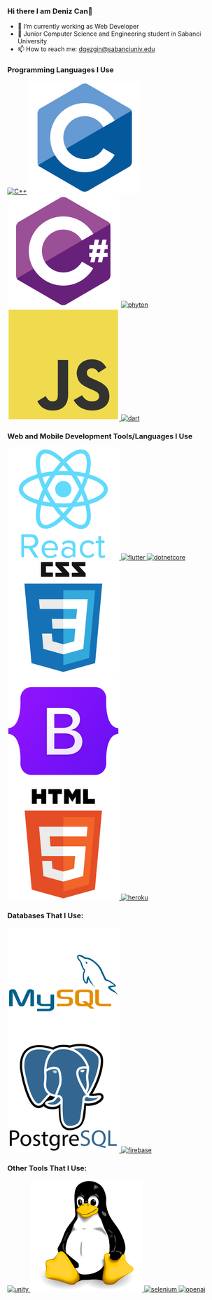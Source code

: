 ### Hi there I am Deniz Can👋

- 🔭 I’m currently working as Web Developer
- 🏫 Junior Computer Science and Engineering student in Sabanci University
- 📫 How to reach me: [dgezgin@sabanciuniv.edu](mailto:dgezgin@sabanciuniv.edu)


### Programming Languages I Use

[![C++](https://raw.githubusercontent.com/devicons/devicon/master/icons/cplusplus/cplusplus-original-wordmark.svg)](https://www.w3schools.com/cpp/)
[![C](https://raw.githubusercontent.com/devicons/devicon/master/icons/c/c-original.svg) ](https://www.w3schools.com/c/) 
[![Csharp](https://raw.githubusercontent.com/devicons/devicon/master/icons/csharp/csharp-original.svg)](https://www.w3schools.com/cs/)
[![phyton](https://raw.githubusercontent.com/devicons/devicon/master/icons/phyton/phyton-original.svg) ](https://www.w3schools.com/python/) 
[![javascript](https://raw.githubusercontent.com/devicons/devicon/master/icons/javascript/javascript-original.svg) ](https://developer.mozilla.org/en-US/docs/Web/JavaScript)
[![dart](https://www.vectorlogo.zone/logos/dartlang/dartlang-icon.svg) ](https://dart.dev)

### Web and Mobile Development Tools/Languages I Use

[![react](https://raw.githubusercontent.com/devicons/devicon/master/icons/react/react-original-wordmark.svg) ](https://reactjs.org/) 
[![flutter](https://www.vectorlogo.zone/logos/flutterio/flutterio-icon.svg) ](https://flutter.dev)
[![dotnetcore](https://raw.githubusercontent.com/devicons/devicon/master/icons/react/dotnetcore-original.svg) ](https://dotnet.microsoft.com/en-us/download) 
[![css3](https://raw.githubusercontent.com/devicons/devicon/master/icons/css3/css3-original-wordmark.svg) ](https://www.w3schools.com/css/) 
[![bootstrap](https://raw.githubusercontent.com/devicons/devicon/master/icons/bootstrap/bootstrap-original.svg) ](https://getbootstrap.com/) 
[![html5](https://raw.githubusercontent.com/devicons/devicon/master/icons/html5/html5-original-wordmark.svg) ](https://www.w3.org/html/) 
[![heroku](https://www.vectorlogo.zone/logos/heroku/heroku-icon.svg) ](https://heroku.com)

### Databases That I Use:
[![mysql](https://raw.githubusercontent.com/devicons/devicon/master/icons/mysql/mysql-original-wordmark.svg)](https://www.mysql.com/) 
[![postgresql](https://raw.githubusercontent.com/devicons/devicon/master/icons/postgresql/postgresql-original-wordmark.svg) ](https://www.postgresql.org)
[![firebase](https://www.vectorlogo.zone/logos/firebase/firebase-icon.svg) ](https://firebase.google.com/)

### Other Tools That I Use:

[![unity](https://1000logos.net/wp-content/uploads/2020/08/Unity-Logo.png) ](https://unity.com/)
[![linux](https://raw.githubusercontent.com/devicons/devicon/master/icons/linux/linux-original.svg) ](https://www.linux.org/)
[![selenium](https://raw.githubusercontent.com/detain/svg-logos/780f25886640cef088af994181646db2f6b1a3f8/svg/selenium-logo.svg) ](https://www.selenium.dev)
[![openai](https://raw.githubusercontent.com/detain/svg-logos/780f25886640cef088af994181646db2f6b1a3f8/svg/openal-logo.svg) ](https://openai.com/)


<!--
**DenizGezgin/DenizGezgin** is a ✨ _special_ ✨ repository because its `README.md` (this file) appears on your GitHub profile.

Here are some ideas to get you started:


- 🌱 I’m currently learning ...
- 👯 I’m looking to collaborate on ...
- 🤔 I’m looking for help with ...
- 💬 Ask me about ...
- 😄 Pronouns: ...
- ⚡ Fun fact: ...
-->
